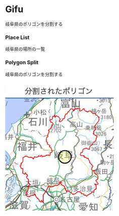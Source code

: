 Gifu
===============

岐阜県のポリゴンを分割する


### Place List

岐阜県の場所の一覧

### Polygon Split

岐阜県のポリゴンを分割する

![splited_polygons](https://github.com/ohwada/World_Countries/blob/main/geoPandas/polygon_explode/gifu/polygon_split/screenshots/splited_polygons.png)
